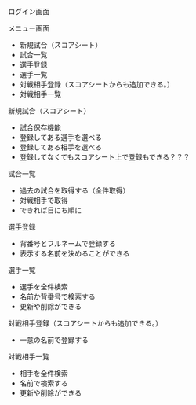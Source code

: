 ログイン画面

メニュー画面

- 新規試合（スコアシート）
- 試合一覧
- 選手登録
- 選手一覧
- 対戦相手登録（スコアシートからも追加できる。）
- 対戦相手一覧

新規試合（スコアシート）

- 試合保存機能
- 登録してある選手を選べる
- 登録してある相手を選べる
- 登録してなくてもスコアシート上で登録もできる？？？

試合一覧

- 過去の試合を取得する（全件取得）
- 対戦相手で取得
- できれば日にち順に

選手登録

- 背番号とフルネームで登録する
- 表示する名前を決めることができる

選手一覧

- 選手を全件検索
- 名前か背番号で検索する
- 更新や削除ができる

対戦相手登録（スコアシートからも追加できる。）

- 一意の名前で登録する

対戦相手一覧

- 相手を全件検索
- 名前で検索する
- 更新や削除ができる
